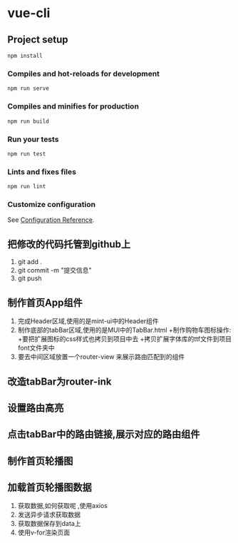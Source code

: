 # vue-cli

## Project setup
```
npm install
```

### Compiles and hot-reloads for development
```
npm run serve
```

### Compiles and minifies for production
```
npm run build
```

### Run your tests
```
npm run test
```

### Lints and fixes files
```
npm run lint
```

### Customize configuration
See [Configuration Reference](https://cli.vuejs.org/config/).

## 把修改的代码托管到github上

1. git add .
2. git commit -m "提交信息"
3. git push

## 制作首页App组件

1. 完成Header区域,使用的是mint-ui中的Header组件
2. 制作底部的tabBar区域,使用的是MUI中的TabBar.html
  +制作购物车图标操作:
  +要把扩展图标的css样式也拷贝到项目中去
  +拷贝扩展字体库的ttf文件到项目font文件夹中
3. 要去中间区域放置一个router-view 来展示路由匹配到的组件

## 改造tabBar为router-ink

## 设置路由高亮

## 点击tabBar中的路由链接,展示对应的路由组件

## 制作首页轮播图

## 加载首页轮播图数据

1. 获取数据,如何获取呢 ,使用axios
2. 发送异步请求获取数据
3. 获取数据保存到data上
4. 使用v-for渲染页面
